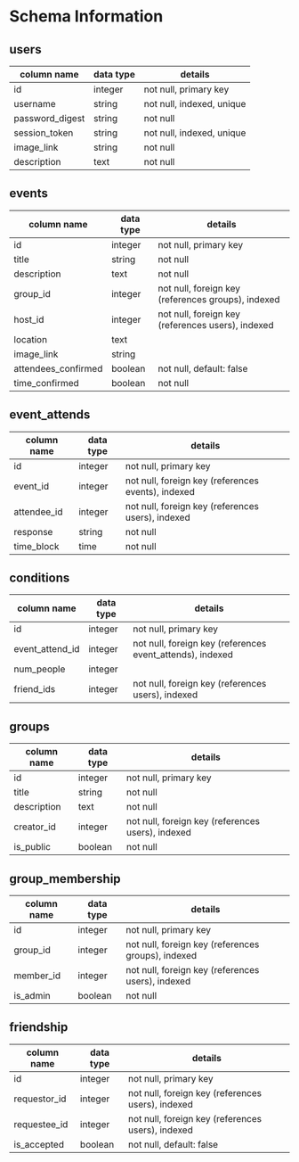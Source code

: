 # Schema Information

## users
column name     | data type | details
----------------|-----------|-----------------------
id              | integer   | not null, primary key
username        | string    | not null, indexed, unique
password_digest | string    | not null
session_token   | string    | not null, indexed, unique
image_link      | string    | not null
description      | text     | not null

## events
column name          | data type | details 
---------------------|-----------|-----------------------
id                   | integer   | not null, primary key
title                | string    | not null
description          | text      | not null
group_id             | integer   | not null, foreign key (references groups), indexed
host_id              | integer   | not null, foreign key (references users), indexed
location             | text      |
image_link           | string    |
attendees_confirmed  | boolean   | not null, default: false
time_confirmed       | boolean   | not null

## event_attends
column name          | data type | details 
---------------------|-----------|-----------------------
id                   | integer   | not null, primary key
event_id             | integer   | not null, foreign key (references events), indexed
attendee_id          | integer   | not null, foreign key (references users), indexed
response             | string    | not null
time_block           | time      | not null

## conditions
column name          | data type | details 
---------------------|-----------|-----------------------
id                   | integer   | not null, primary key
event_attend_id      | integer   | not null, foreign key (references event_attends), indexed
num_people           | integer   |
friend_ids           | integer   | not null, foreign key (references users), indexed

## groups
column name          | data type | details
---------------------|-----------|-----------------------
id                   | integer   | not null, primary key
title                | string    | not null
description          | text      | not null
creator_id           | integer   | not null, foreign key (references users), indexed
is_public            | boolean   | not null

## group_membership
column name          | data type | details 
---------------------|-----------|-----------------------
id                   | integer   | not null, primary key
group_id             | integer   | not null, foreign key (references groups), indexed
member_id            | integer   | not null, foreign key (references users), indexed
is_admin             | boolean   | not null

## friendship
column name          | data type | details 
---------------------|-----------|-----------------------
id                   | integer   | not null, primary key
requestor_id         | integer   | not null, foreign key (references users), indexed
requestee_id         | integer   | not null, foreign key (references users), indexed
is_accepted          | boolean   | not null, default: false
